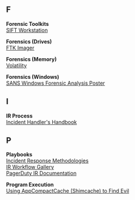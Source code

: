 ## F  
**Forensic Toolkits**  
[SIFT Workstation](https://digital-forensics.sans.org/community/downloads)  

**Forensics (Drives)**  
[FTK Imager](https://accessdata.com/products-services/forensic-toolkit-ftk/ftkimager#:~:text=FTK%C2%AE%20Imager%20is%20a,%C2%AE%20(FTK)%20is%20warranted.)  

**Forensics (Memory)**  
[Volatility](https://github.com/volatilityfoundation/volatility)  

**Forensics (Windows)**  
[SANS Windows Forensic Analysis Poster](https://www.sans.org/security-resources/posters/windows-forensic-analysis/170/download)  

## I
**IR Process**  
[Incident Handler's Handbook](https://www.sans.org/reading-room/whitepapers/incident/incident-handlers-handbook-33901)  

## P
**Playbooks**  
[Incident Response Methodologies](https://github.com/certsocietegenerale/IRM)  
[IR Workflow Gallery](https://www.incidentresponse.com/playbooks/)  
[PagerDuty IR Documentation](https://response.pagerduty.com/)  

**Program Execution**  
[Using AppCompactCache (Shimcache) to Find Evil](https://digital-forensics.sans.org/summit-archives/DFIR_Summit/Johnny-AppCompatCache-the-Ring-of-Malware-Brice-Daniels-and-Mary-Singh.pdf)
